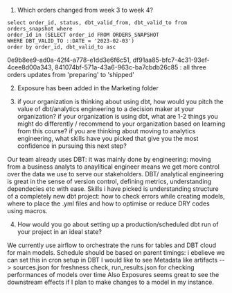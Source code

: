 1. Which orders changed from week 3 to week 4? 
```
select order_id, status, dbt_valid_from, dbt_valid_to from orders_snapshot where 
order_id in (SELECT order_id FROM ORDERS_SNAPSHOT
WHERE DBT_VALID_TO ::DATE = '2023-02-03') 
order by order_id, dbt_valid_to asc
```

0e9b8ee9-ad0a-42f4-a778-e1dd3e6f6c51, df91aa85-bfc7-4c31-93ef-4cee8d00a343, 841074bf-571a-43a6-963c-ba7cbdb26c85 : all three orders updates from 'preparing' to 'shipped' 

2. Exposure has been added in the Marketing folder 

3. if your organization is thinking about using dbt, how would you pitch the value of dbt/analytics engineering to a decision maker at your organization?
if your organization is using dbt, what are 1-2 things you might do differently / recommend to your organization based on learning from this course?
if you are thinking about moving to analytics engineering, what skills have you picked that give you the most confidence in pursuing this next step?

Our team already uses DBT: it was mainly done by engineering: moving from a business analyts to anaylitical engineer means we get more control over the data we use to serve our stakeholders. 
DBT/ analytical engineering is great in the sense of version control, defining metrics, understanding dependecies etc with ease. 
Skills i have picked is understanding structure of a completely new dbt project: how to check errors while creating models, where to place the .yml files and how to optimise or reduce DRY codes using macros. 

4. How would you go about setting up a production/scheduled dbt run of your project in an ideal state? 

We currently use airflow to orchestrate the runs for tables and DBT cloud for main models. 
Schedule should be based on parent timings: i ebelieve we can set this in cron setup in DBT
I would like to see Metadata like artifacts --> sources.json for freshness check, run_results.json for checking performances of models over time
Also Exposures seems great to see the downstream effects if I plan to make changes to a model in my instance. 